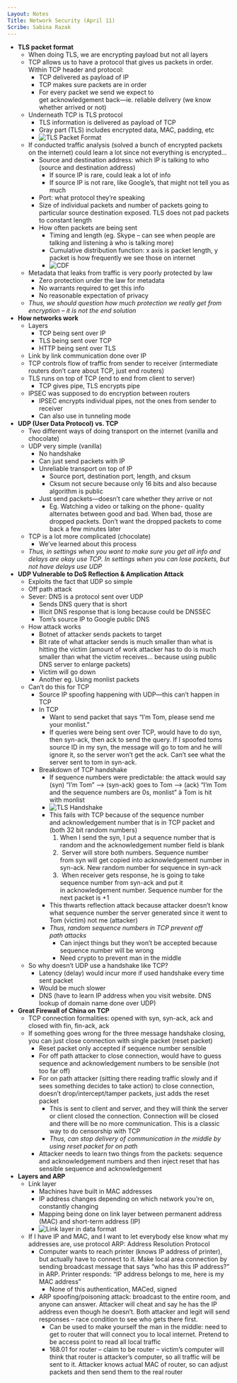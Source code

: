 ```yaml
---
Layout: Notes
Title: Network Security (April 11)
Scribe: Sabina Razak
---
```


-	**TLS packet format**
	-	When doing TLS, we are encrypting payload but not all layers
	-	TCP allows us to have a protocol that gives us packets in order. Within TCP header and protocol:
		-	TCP delivered as payload of IP
		-	TCP makes sure packets are in order
		-	For every packet we send we expect to get acknowledgement back—ie. reliable delivery (we know whether arrived or not)
	-	Underneath TCP is TLS protocol
		-	TLS information is delivered as payload of TCP
		-	Gray part (TLS) includes encrypted data, MAC, padding, etc
		-	![TLS Packet Format](http://wiki.treck.com/images/b/b5/Packet_Format_of_SSL_Record.gif)
	-	If conducted traffic analysis (solved a bunch of encrypted packets on the internet) could learn a lot since not everything is encrypted…
		-	Source and destination address: which IP is talking to who (source and destination address)
			-	If source IP is rare, could leak a lot of info
			-	If source IP is not rare, like Google’s, that might not tell you as much
		-	Port: what protocol they’re speaking
		-	Size of individual packets and number of packets going to particular source destination exposed. TLS does not pad packets to constant length
		-	How often packets are being sent
			-	Timing and length (eg. Skype – can see when people are talking and listening à who is talking more)
			-	Cumulative distribution function: x axis is packet length, y packet is how frequently we see those on internet
			-	![CDF](http://www.caida.org/research/traffic-analysis/AIX/plen_hist/990514-990519_cumhist.gif)
	-	Metadata that leaks from traffic is very poorly protected by law
		-	Zero protection under the law for metadata
		-	No warrants required to get this info
		-	No reasonable expectation of privacy
	-	*Thus, we should question how much protection we really get from encryption – it is not the end solution*
-	**How networks work**
	-	Layers
		-	TCP being sent over IP
		-	TLS being sent over TCP
		-	HTTP being sent over TLS
	-	Link by link communication done over IP
	-	TCP controls flow of traffic from sender to receiver (intermediate routers don’t care about TCP, just end routers)
	-	TLS runs on top of TCP (end to end from client to server)
		-	TCP gives pipe, TLS encrypts pipe
	-	IPSEC was supposed to do encryption between routers
		-	IPSEC encrypts individual pipes, not the ones from sender to receiver
		-	Can also use in tunneling mode
-	**UDP (User Data Protocol) vs. TCP**
	-	Two different ways of doing transport on the internet (vanilla and chocolate)
	-	UDP very simple (vanilla)
		-	No handshake
		-	Can just send packets with IP
		-	Unreliable transport on top of IP
			-	Source port, destination port, length, and cksum
			-	Cksum not secure because only 16 bits and also because algorithm is public
		-	Just send packets—doesn’t care whether they arrive or not
			-	Eg. Watching a video or talking on the phone- quality alternates between good and bad. When bad, those are dropped packets. Don’t want the dropped packets to come back a few minutes later
	-	TCP is a lot more complicated (chocolate)
		-	We’ve learned about this process
	-	*Thus, in settings when you want to make sure you get all info and delays are okay use TCP. In settings when you can lose packets, but not have delays use UDP*
-	**UDP Vulnerable to DoS Reflection & Amplication Attack**
	-	Exploits the fact that UDP so simple
	-	Off path attack
	-	Sever: DNS is a protocol sent over UDP
		-	Sends DNS query that is short
		-	Illicit DNS response that is long because could be DNSSEC
		-	Tom’s source IP to Google public DNS
	-	How attack works
		-	Botnet of attacker sends packets to target
		-	Bit rate of what attacker sends is much smaller than what is hitting the victim (amount of work attacker has to do is much smaller than what the victim receives… because using public DNS server to enlarge packets)
		-	Victim will go down
		-	Another eg. Using monlist packets
	-	Can’t do this for TCP
		-	Source IP spoofing happening with UDP—this can’t happen in TCP
		-	In TCP
			-	Want to send packet that says “I’m Tom, please send me your monlist.”
			-	If queries were being sent over TCP, would have to do syn, then syn-ack, then ack to send the query. If I spoofed toms source ID in my syn, the message will go to tom and he will ignore it, so the server won’t get the ack. Can’t see what the server sent to tom in syn-ack.
		-	Breakdown of TCP handshake
			-	If sequence numbers were predictable: the attack would say (syn) “I’m Tom” --> (syn-ack) goes to Tom -->  (ack) “I’m Tom and the sequence numbers are 0s, monlist” à Tom is hit with monlist
			-	![TLS Handshake](https://hpbn.co/assets/diagrams/b83b75dbbf5b7e4be31c8000f91fc1a8.svg)
			-	This fails with TCP because of the sequence number and acknowledgement number that is in TCP packet and (both 32 bit random numbers)
			    1. When I send the syn, I put a sequence number that is random and the acknowledgement number field is blank
			    2.  Server will store both numbers. Sequence number from syn will get copied into acknowledgement number in syn-ack. New random number for sequence in syn-ack
			    3.  When receiver gets response, he is going to take sequence number from syn-ack and put it in acknowledgement number. Sequence number for the next packet is +1
			-	This thwarts reflection attack because attacker doesn’t know what sequence number the server generated since it went to Tom (victim) not me (attacker)
			-	*Thus, random sequence numbers in TCP prevent off path attacks*
				-	Can inject things but they won’t be accepted because sequence number will be wrong
				-	Need crypto to prevent man in the middle
	-	So why doesn’t UDP use a handshake like TCP?
		-	Latency (delay) would incur more if used handshake every time sent packet
		-	Would be much slower
		-	DNS (have to learn IP address when you visit website. DNS lookup of domain name done over UDP)
-	**Great Firewall of China on TCP**
	-	TCP connection formalities: opened with syn, syn-ack, ack and closed with fin, fin-ack, ack
	-	If something goes wrong for the three message handshake closing, you can just close connection with single packet (reset packet)
		-	Reset packet only accepted if sequence number sensible
		-	For off path attacker to close connection, would have to guess sequence and acknowledgement numbers to be sensible (not too far off)
		-	For on path attacker (sitting there reading traffic slowly and if sees something decides to take action) to close connection, doesn’t drop/intercept/tamper packets, just adds the reset packet
			-	This is sent to client and server, and they will think the server or client closed the connection. Connection will be closed and there will be no more communication. This is a classic way to do censorship with TCP
			-	*Thus, can stop delivery of communication in the middle by using reset packet for on path*
		-	Attacker needs to learn two things from the packets: sequence and acknowledgement numbers and then inject reset that has sensible sequence and acknowledgement
-	**Layers and ARP**
	-	Link layer
		-	Machines have built in MAC addresses
		-	IP address changes depending on which network you’re on, constantly changing
		-	Mapping being done on link layer between permanent address (MAC) and short-term address (IP)
		-	![Link layer in data format](https://image.slidesharecdn.com/layering1-140928003108-phpapp02/95/osi-layering-54-638.jpg?cb=1411864709)
	-	If I have IP and MAC, and I want to let everybody else know what my addresses are, use protocol ARP: Address Resolution Protocol
		-	Computer wants to reach printer (knows IP address of printer), but actually have to connect to it. Make local area connection by sending broadcast message that says “who has this IP address?” in ARP. Printer responds: “IP address belongs to me, here is my MAC address”
			-	None of this authentication, MACed, signed
		-	ARP spoofing/poisoning attack: broadcast to the entire room, and anyone can answer. Attacker will cheat and say he has the IP address even though he doesn’t. Both attacker and legit will send responses – race condition to see who gets there first.
			-	Can be used to make yourself the man in the middle: need to get to router that will connect you to local internet. Pretend to be access point to read all local traffic
			-	168.01 for router – claim to be router – victim’s computer will think that router is attacker’s computer, so all traffic will be sent to it. Attacker knows actual MAC of router, so can adjust packets and then send them to the real router

